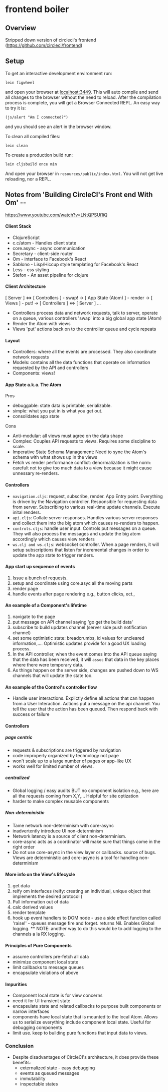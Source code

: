 # frontend boiler

## Overview

Stripped down version of circleci's frontend
(https://github.com/circleci/frontend)


## Setup

To get an interactive development environment run:

    lein figwheel

and open your browser at [localhost:3449](http://localhost:3449/).
This will auto compile and send all changes to the browser without the
need to reload. After the compilation process is complete, you will
get a Browser Connected REPL. An easy way to try it is:

    (js/alert "Am I connected?")

and you should see an alert in the browser window.

To clean all compiled files:

    lein clean

To create a production build run:

    lein cljsbuild once min

And open your browser in `resources/public/index.html`. You will not
get live reloading, nor a REPL.


## Notes from 'Building CircleCI's Front end With Om' --
https://www.youtube.com/watch?v=LNtQPSUi1iQ

#### Client Stack
- ClojureScript
- c.c/atom - Handles client state
- core.async - async communication
- Secretary - client-side router
- Om - interface to Facebook's React
- Sablono - Lisp/Hiccup style templating for Facebook's React
- Less - css styling
- Stefon - An asset pipeline for clojure

#### Client Architecture

[ Server ] <=> [ Controllers ] - swap! -> [ App State (Atom) ] - render -> [ Views ] - put! ->
[ Controllers ] <=> [ Server ] ...

- Controllers process data and network requests, talk to server, operate on a queue, various
  controllers 'swap' into a big global app state (Atom)
- Render the Atom with views
- Views 'put' actions back on to the controller queue and cycle repeats

#### Layout
- Controllers: where all the events are processed. They also coordinate network requests
- Models: contains all the data functions that operate on information requested
  by the API and controllers
- Components: views!

#### App State a.k.a. The Atom
Pros
- debuggable: state data is printable, serializable.
- simple: what you put in is what you get out.
- consolidates app state

Cons
- Anti-modular: all views must agree on the data shape
- Complex: Couples API requests to views. Requires some discipline to scale.
- Imperative State Schema Management: Need to sync the Atom's schema with what shows up in the views
- Fetch vs render performance conflict: denormalization is the norm: carefult not to give too much data to a view because it
  might cause unnessary re-renders.

#### Controllers
- `navigation.cljs`: request, subscribe, render. App Entry point. Everything is
  driven by the Navigation controller. Responsible for requesting data from server. Subscribing to various real-time update
    channels. Execute inital renders.
- `api.cljs`: Collate server responses. Handles various server responses and collect them into the big atom which causes re-renders to happen.
- `controls.cljs`: handle user input. Controls put messages on a queue. They
  will also process the messages and update the big atom accordingly which
  causes view renders
- `ws.clj and ws.cljs`: websocket controller. When a page renders, it will setup
  subscriptions that listen for incremental changes in order to update the app
  state to trigger renders.

#### App start up sequence of events
1. Issue a bunch of requests.
2. setup and coordinate using core.asyc all the moving parts
3. render page
4. handle events after page rendering e.g., button clicks, ect.,

#### An example of a Component's lifetime
1. navigate to the page
2. put message on API channel saying 'go get the build data'
3. subscribe to build updates channel (server side push notification channel)
4. set some optimistic state: breadcrumbs, id values for uncleared
   information,.... Optimistic updates provide for a good UX loading process.
5. In the API controller, when the event comes into the API queue saying that
   the data has been received, it will `assoc` that data in the key places where
   there were temporary data.
6. As things happen on the server side, changes are pushed down to WS channels
   that will update the state too.

#### An example of the Control's controller flow
- Handle user interactions. Explictly define all actions that can happen from
  a User Interaction. Actions put a message on the api channel. You tell the
  user that the action has been queued. Then respond back with success or
  failure

#### Controllers
##### page centric
- requests & subscriptions are triggered by navigation
- code improperly organized by technology not page
- won't scale up to a large number of pages or app-like UX
- works well for limited number of views.

##### centralized
- Global logging / easy audits BUT no component isolation e.g.,
  here are all the requests coming from X,Y,... Helpful for site optization
- harder to make complex reusable components

##### Non-deterministic
- Tame network non-determinism with core-async
- inadvertently introduce UI non-determinism
- Network latency is a source of client non-determinism.
- core-async acts as a coordinator will make sure that things come in the right order
- Do not use core-async in the view layer or callbacks. source of bugs. Views
  are deterministic and core-async is a tool for handling non-determinism

#### More info on the View's lifecycle
1. get data
2. reify om interfaces (reify: creating an individual, unique object that implements
   the desired protocol )
3. Pull information out of data
4. calc derived values
5. render template
6. hook up event handlers to DOM node - use a side effect function called 'raise!' - queues message fire and forget.
   returns Nil. Enables Global logging.
   ** NOTE: another way to do this would be to add logging to the channels a la
   RX logging.

#### Principles of Pure Components
- assume controllers pre-fetch all data
- minimize component local state
- limit callbacks to message queues
- encapsulate violations of above

#### Impurities
- Component local state is for view concerns
- need it for UI transient state
- encapsulate state and related callbacks to purpose built components or narrow
  interfaces
- components have local state that is mounted to the local Atom. Allows us to
  serialize everything include component local state. Useful for debugging
  components
- limit use. keep to building pure functions that input data to views.

### Conclusion
- Despite disadvantages of CircleCI's architecture, it does provide these
  benefits:
  - externalized state - easy debugging
  - events as queued messages
  - immutability
  - inspectable states
